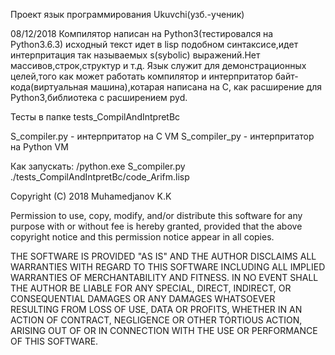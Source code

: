 Проект язык программирования Ukuvchi(узб.-ученик)

08/12/2018
Компилятор написан на Python3(тестировался на Python3.6.3)
исходный текст идет в lisp подобном синтаксисе,идет интерпритация
так называемых s(sybolic) выражений.Нет массивов,строк,структур и т.д.
Язык служит для демонстрационных целей,того как может работать компилятор
и интерпритатор байт-кода(виртуальная машина),котарая написана на С,
как расширение для Python3,библиотека с расширением pyd.

Тесты в папке tests_CompilAndIntpretBc

S_compiler.py - интерпритатор на C VM
S_compiler_py - интерпритатор на Python VM

Как запускать:
<path>/python.exe S_compiler.py ./tests_CompilAndIntpretBc/code_Arifm.lisp


Copyright (C) 2018 Muhamedjanov K.K
 
   Permission to use, copy, modify, and/or distribute this software for any
   purpose with or without fee is hereby granted, provided that the above
   copyright notice and this permission notice appear in all copies.
 
   THE SOFTWARE IS PROVIDED "AS IS" AND THE AUTHOR DISCLAIMS ALL WARRANTIES
   WITH REGARD TO THIS SOFTWARE INCLUDING ALL IMPLIED WARRANTIES OF
   MERCHANTABILITY AND FITNESS. IN NO EVENT SHALL THE AUTHOR BE LIABLE FOR
   ANY SPECIAL, DIRECT, INDIRECT, OR CONSEQUENTIAL DAMAGES OR ANY DAMAGES
   WHATSOEVER RESULTING FROM LOSS OF USE, DATA OR PROFITS, WHETHER IN AN
   ACTION OF CONTRACT, NEGLIGENCE OR OTHER TORTIOUS ACTION, ARISING OUT OF
   OR IN CONNECTION WITH THE USE OR PERFORMANCE OF THIS SOFTWARE.
 
 